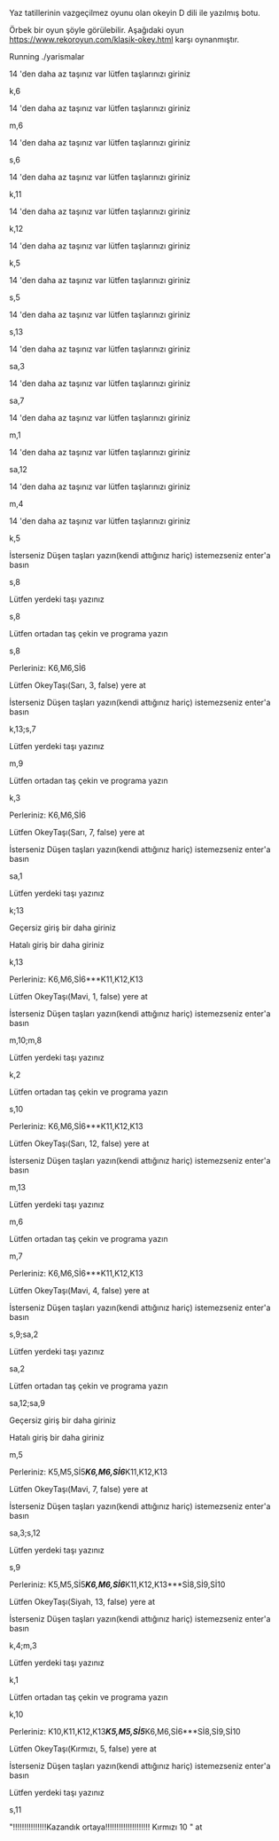 Yaz tatillerinin vazgeçilmez oyunu olan okeyin D dili ile yazılmış botu.

Örbek bir oyun şöyle görülebilir. Aşağıdaki oyun https://www.rekoroyun.com/klasik-okey.html karşı oynanmıştır.

Running ./yarismalar 

14 'den daha az taşınız var lütfen taşlarınızı giriniz

k,6

14 'den daha az taşınız var lütfen taşlarınızı giriniz

m,6

14 'den daha az taşınız var lütfen taşlarınızı giriniz

s,6

14 'den daha az taşınız var lütfen taşlarınızı giriniz

k,11

14 'den daha az taşınız var lütfen taşlarınızı giriniz

k,12

14 'den daha az taşınız var lütfen taşlarınızı giriniz

k,5

14 'den daha az taşınız var lütfen taşlarınızı giriniz

s,5

14 'den daha az taşınız var lütfen taşlarınızı giriniz

s,13

14 'den daha az taşınız var lütfen taşlarınızı giriniz

sa,3

14 'den daha az taşınız var lütfen taşlarınızı giriniz

sa,7

14 'den daha az taşınız var lütfen taşlarınızı giriniz

m,1

14 'den daha az taşınız var lütfen taşlarınızı giriniz

sa,12

14 'den daha az taşınız var lütfen taşlarınızı giriniz

m,4

14 'den daha az taşınız var lütfen taşlarınızı giriniz

k,5

İsterseniz Düşen taşları yazın(kendi attığınız hariç) istemezseniz enter'a basın 

s,8

Lütfen yerdeki taşı yazınız

s,8

Lütfen ortadan taş çekin ve programa yazın

s,8

Perleriniz: K6,M6,Sİ6

Lütfen OkeyTaşı(Sarı, 3, false) yere at

İsterseniz Düşen taşları yazın(kendi attığınız hariç) istemezseniz enter'a basın 

k,13;s,7

Lütfen yerdeki taşı yazınız

m,9

Lütfen ortadan taş çekin ve programa yazın

k,3

Perleriniz: K6,M6,Sİ6

Lütfen OkeyTaşı(Sarı, 7, false) yere at

İsterseniz Düşen taşları yazın(kendi attığınız hariç) istemezseniz enter'a basın 

sa,1

Lütfen yerdeki taşı yazınız

k;13

 Geçersiz giriş bir daha giriniz
 
 Hatalı giriş  bir daha giriniz
 
k,13

Perleriniz: K6,M6,Sİ6***K11,K12,K13

Lütfen OkeyTaşı(Mavi, 1, false) yere at

İsterseniz Düşen taşları yazın(kendi attığınız hariç) istemezseniz enter'a basın 

m,10;m,8

Lütfen yerdeki taşı yazınız

k,2

Lütfen ortadan taş çekin ve programa yazın

s,10 

Perleriniz: K6,M6,Sİ6***K11,K12,K13

Lütfen OkeyTaşı(Sarı, 12, false) yere at

İsterseniz Düşen taşları yazın(kendi attığınız hariç) istemezseniz enter'a basın 

m,13

Lütfen yerdeki taşı yazınız

m,6

Lütfen ortadan taş çekin ve programa yazın

m,7

Perleriniz: K6,M6,Sİ6***K11,K12,K13

Lütfen OkeyTaşı(Mavi, 4, false) yere at

İsterseniz Düşen taşları yazın(kendi attığınız hariç) istemezseniz enter'a basın 

s,9;sa,2

Lütfen yerdeki taşı yazınız

sa,2

Lütfen ortadan taş çekin ve programa yazın

sa,12;sa,9

 Geçersiz giriş bir daha giriniz
 
 Hatalı giriş  bir daha giriniz
 
m,5

Perleriniz: K5,M5,Sİ5***K6,M6,Sİ6***K11,K12,K13

Lütfen OkeyTaşı(Mavi, 7, false) yere at

İsterseniz Düşen taşları yazın(kendi attığınız hariç) istemezseniz enter'a basın 

sa,3;s,12

Lütfen yerdeki taşı yazınız

s,9

Perleriniz: K5,M5,Sİ5***K6,M6,Sİ6***K11,K12,K13***Sİ8,Sİ9,Sİ10

Lütfen OkeyTaşı(Siyah, 13, false) yere at

İsterseniz Düşen taşları yazın(kendi attığınız hariç) istemezseniz enter'a basın 

k,4;m,3

Lütfen yerdeki taşı yazınız

k,1

Lütfen ortadan taş çekin ve programa yazın

k,10

Perleriniz: K10,K11,K12,K13***K5,M5,Sİ5***K6,M6,Sİ6***Sİ8,Sİ9,Sİ10


Lütfen OkeyTaşı(Kırmızı, 5, false) yere at

İsterseniz Düşen taşları yazın(kendi attığınız hariç) istemezseniz enter'a basın

Lütfen yerdeki taşı yazınız

s,11

"!!!!!!!!!!!!!!!Kazandık ortaya!!!!!!!!!!!!!!!!!!!!  Kırmızı 10 " at 
